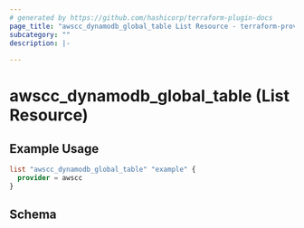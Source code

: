 ```yaml
---
# generated by https://github.com/hashicorp/terraform-plugin-docs
page_title: "awscc_dynamodb_global_table List Resource - terraform-provider-awscc"
subcategory: ""
description: |-
  
---
```


# awscc_dynamodb_global_table (List Resource)



## Example Usage

```terraform
list "awscc_dynamodb_global_table" "example" {
  provider = awscc
}
```

<!-- schema generated by tfplugindocs -->
## Schema
